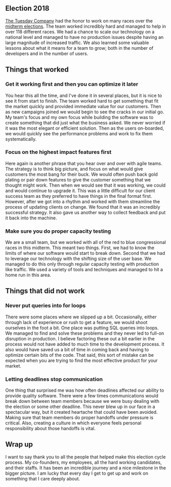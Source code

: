 ## Election 2018
[The Tuesday Company](https://www.tuesdaycompany.com/) had the honor to work on many races over the [midterm elections](https://www.tuesdaycompany.com/midterms/).
The team worked incredibly hard and managed to help in over 118 different races.
We had a chance to scale our technology on a national level and managed to have no production issues despite having an large magnitude of increased traffic.
We also learned some valuable lessons about what it means for a team to grow; both in the number of developers and in the number of users.

## Things that worked
###  Get it working first and then you can optimize it later

You hear this all the time, and I've done it in several places, but it is nice to see it from start to finish.
The team worked hard to get something that fit the market quickly and provided immediate value for our customers.
Then as new campaigns joined we would begin to see the cracks in our initial go.
My team's focus and my own focus while building the software was to create something that did just what the business asked.
We never worried if it was the most elegant or efficient solution.
Then as the users on-boarded, we would quickly see the performance problems and work to fix them systematically. 

###  Focus on the highest impact features first

Here again is another phrase that you hear over and over with agile teams.
The strategy is to think big picture, and focus on what would give customers the most bang for their buck.
We would often push back gold plating or pair down features to give the customer something that we thought might work.
Then when we would see that it was working, we could and would continue to upgrade it.
This was a little difficult for our client success team as they preferred to have things in the final format first.
However, after we got into a rhythm and worked with them streamline the process of updating clients on change.
We found that it was an incredibly successful strategy.
It also gave us another way to collect feedback and put it back into the machine.

###  Make sure you do proper capacity testing

We are a small team, but we worked with all of the red to blue congressional races in this midterm.
This meant two things.
First, we had to know the limits of where our software would start to break down.
Second that we had to leverage our technology with the shifting size of the user base.
We managed to do this only through regular capacity testing with production like traffic.
We used a variety of tools and techniques and managed to hit a home run in this area.

## Things that did not work
###  Never put queries into for loops

There were some places where we slipped up a bit.
Occasionally, either through lack of experience or rush to get a feature, we would shoot ourselves in the foot a bit.
One place was putting SQL queries into loops.
We managed to find and solve these problems and they never led to full-on disruption in production.
I believe factoring these out a bit earlier in the process would not have added to much time to the development process.
It also would have saved us a bit of time in coming back and having to optimize certain bits of the code.
That said, this sort of mistake can be expected when you are trying to find the most effective product for your market.

###  Letting deadlines stop communication

One thing that surprised me was how often deadlines affected our ability to provide quality software.
There were a few times communications would break down between team members because we were busy dealing with the election or some other deadline.
This never blew up in our face in a spectacular way, but it created heartache that could have been avoided.
Making sure that team members do proper handoffs under pressure is critical.
Also, creating a culture in which everyone feels personal responsibility about those handoffs is vital.


## Wrap up

I want to say thank you to all the people that helped make this election cycle process.
My co-founders, my employees, all the hard working candidates, and their staffs.
It has been an incredible journey and a nice milestone in the bigger picture.
I am lucky that every day I get to get up and work on something that I care deeply about.
